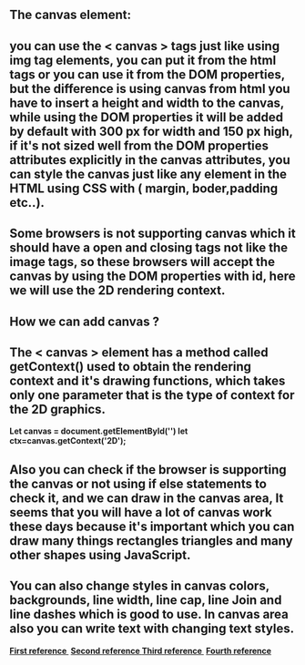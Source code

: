 ## The canvas element:

## you can use the < canvas > tags just like using img tag elements, you can put it from the html tags or you can use it from the DOM properties, but the difference is using canvas from html you have to insert a height and width to the canvas, while using the DOM properties it will be added by default with 300 px for width and 150 px high, if it's not sized well from the DOM properties attributes explicitly in the canvas attributes, you can style the canvas just like any element in the HTML using CSS with ( margin, boder,padding etc..).

## Some browsers is not supporting canvas which it should have a open and closing tags not like the image tags, so these browsers will accept the canvas by using the DOM properties with id, here we will use the 2D rendering context.

## How we can add canvas ?

## The < canvas > element has a method called getContext() used to obtain the rendering context and it's drawing functions, which takes only one parameter that is the type of context for the 2D graphics.

**Let canvas = document.getElementById('')
let ctx=canvas.getContext('2D');**

## Also you can check if the browser is supporting the canvas or not using if else statements to check it, and we can draw in the canvas area, It seems that you will have a lot of canvas work these days because it's important which you can draw many things rectangles triangles and many other shapes using JavaScript.

## You can also change styles in canvas colors, backgrounds, line width, line cap, line Join and line dashes which is good to use. In canvas area also you can write text with changing text styles.

**[First reference ](https://developer.mozilla.org/en-US/docs/Web/API/Canvas_API/Tutorial/Basic_usage)**
**[Second reference ](https://developer.mozilla.org/en-US/docs/Web/API/Canvas_API/Tutorial/Drawing_shapes)**
**[Third reference ](https://developer.mozilla.org/en-US/docs/Web/API/Canvas_API/Tutorial/Applying_styles_and_colors)**
**[Fourth reference ](https://developer.mozilla.org/en-US/docs/Web/API/Canvas_API/Tutorial/Drawing_text)**